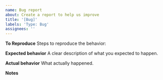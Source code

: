 ```yaml
---
name: Bug report
about: Create a report to help us improve
title: '[Bug]'
labels: 'Type: Bug'
assignees: ''
---
```


**To Reproduce**
Steps to reproduce the behavior:

**Expected behavior**
A clear description of what you expected to happen.

**Actual behavior**
What actually happened.

**Notes**
